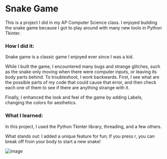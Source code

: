 # Snake Game

This is a project I did in my AP Computer Science class. I enjoyed building the snake game because I got to play around with many new tools in Python Tkinter.


### How I did it:

Snake game is a classic game I enjoyed ever since I was a kid. 

While I built the game, I encountered many bugs and strange glitches, such as the snake only moving when there were computer inputs, or leaving its body parts behind. To troubleshoot, I work backwards. First, I see what are the possible parts of my code that could cause that error, and then check each one of them to see if there are anything strange with it.

Finally, I enhanced the look and feel of the game by adding Labels, changing the colors for aesthetics.

### What I learned:

In this project, I used the Python Tkinter library, threading, and a few others.

What stands out:
I added a unique feature for fun; If you press r, you can break off from your body to start a new snake!

![image](https://user-images.githubusercontent.com/50786617/152668854-2adb2cc8-7e86-4db8-849e-1b8dc016ba52.png)
